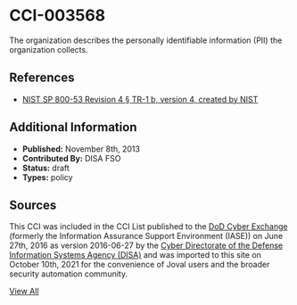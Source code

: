 # CCI-003568

The organization describes the personally identifiable information (PII) the organization collects.

## References ##

* [NIST SP 800-53 Revision 4 § TR-1 b, version 4, created by NIST](http://csrc.nist.gov/publications/PubsSPs.html)


## Additional Information ##

* **Published:** November 8th, 2013
* **Contributed By:** DISA FSO
* **Status:** draft
* **Types:** policy

## Sources ##

This CCI was included in the CCI List published to the [DoD Cyber Exchange](https://public.cyber.mil/stigs/cci/)
(formerly the Information Assurance Support Environment (IASE)) on June 27th, 2016 as version
2016-06-27 by the [Cyber Directorate of the Defense Information Systems Agency (DISA)](https://public.cyber.mil/about-cyber/)
and was imported to this site on October 10th, 2021 for the convenience of Joval users and the broader
security automation community.

[View All](../README.md)
